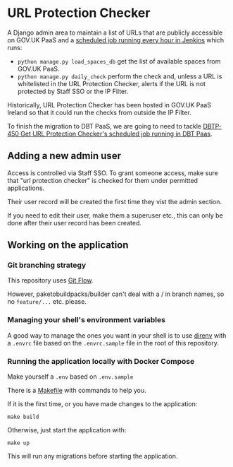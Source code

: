 # URL Protection Checker

A Django admin area to maintain a list of URLs that are publicly accessible on GOV.UK PaaS and a [scheduled job running every hour in Jenkins](https://jenkins.ci.uktrade.digital/job/url%20protection%20checker-scheduler/) which runs:

- `python manage.py load_spaces_db` get the list of available spaces from GOV.UK PaaS.
- `python manage.py daily_check` perform the check and, unless a URL is whitelisted in the URL Protection Checker, alerts if the URL is not protected by Staff SSO or the IP Filter.

Historically, URL Protection Checker has been hosted in GOV.UK PaaS Ireland so that it could run the checks from outside the IP Filter.

To finish the migration to DBT PaaS, we are going to need to tackle [DBTP-450 Get URL Protection Checker's scheduled job running in DBT Paas](https://uktrade.atlassian.net/browse/DBTP-450).

## Adding a new admin user

Access is controlled via Staff SSO. To grant someone access, make sure that "url protection checker" is checked for them under permitted applications.

Their user record will be created the first time they vist the admin section.

If you need to edit their user, make them a superuser etc., this can only be done after their user record has been created.

## Working on the application

### Git branching strategy

This repository uses [Git Flow](https://www.gitkraken.com/learn/git/git-flow).

However, paketobuildpacks/builder can't deal with a / in branch names, so no `feature/...` etc. please.

### Managing your shell's environment variables

A good way to manage the ones you want in your shell is to use [direnv](https://direnv.net/) with a `.envrc` file based on the `.envrc.sample` file in the root of this repository.

### Running the application locally with Docker Compose

Make yourself a `.env` based on `.env.sample`

There is a [Makefile](./Makefile) with commands to help you.

If it is the first time, or you have made changes to the application:

```shell
make build
```

Otherwise, just start the application with:

```shell
make up
```

This will run any migrations before starting the application.
